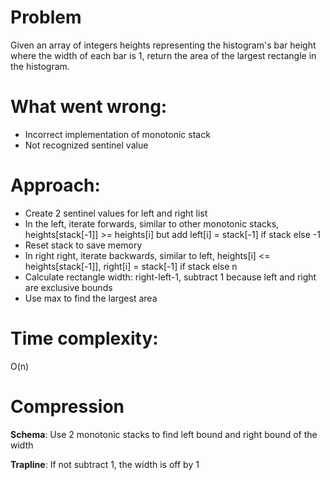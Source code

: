 # Problem
Given an array of integers heights representing the histogram's bar height where the width of each bar is 1, return the area of the largest rectangle in the histogram.

# What went wrong:
- Incorrect implementation of monotonic stack
- Not recognized sentinel value

# Approach:
- Create 2 sentinel values for left and right list
- In the left, iterate forwards, similar to other monotonic stacks,  heights[stack[-1]] >= heights[i] but add left[i] = stack[-1] if stack else -1
- Reset stack to save memory
- In right right, iterate backwards, similar to left, heights[i] <= heights[stack[-1]], right[i] = stack[-1] if stack else n
- Calculate rectangle width: right-left-1, subtract 1 because left and right are exclusive bounds
- Use max to find the largest area

# Time complexity:
O(n)

# Compression
**Schema**: 
Use 2 monotonic stacks to find left bound and right bound of the width  

**Trapline**: 
If not subtract 1, the width is off by 1